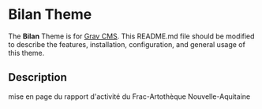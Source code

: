# Bilan Theme

The **Bilan** Theme is for [Grav CMS](http://github.com/getgrav/grav).  This README.md file should be modified to describe the features, installation, configuration, and general usage of this theme.

## Description

mise en page du rapport d&#039;activité du Frac-Artothèque Nouvelle-Aquitaine
